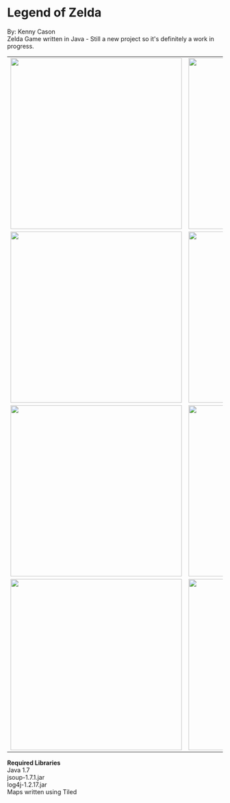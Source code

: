 Legend of Zelda
=============
By: Kenny Cason<br/>
Zelda Game written in Java - Still a new project so it's definitely a work in progress.<br/>


<table>
    <tr>
        <td>
            <img src="http://ken-soft.com/images/zelda/zelda8.png" width="400px"/>
        </td>
        <td>
            <img src="http://ken-soft.com/images/zelda/zelda5.png" width="400px"/>
        </td>
    </tr>
    <tr>
        <td>
            <img src="http://ken-soft.com/images/zelda/zelda7.png" width="400px"/>
        </td>
        <td>
            <img src="http://ken-soft.com/images/zelda/zelda11.png" width="400px"/>
        </td>
    </tr>
    <tr>
        <td>
            <img src="http://ken-soft.com/images/zelda/zelda9.png" width="400px"/>
        </td>
        <td>
            <img src="http://ken-soft.com/images/zelda/zelda10.png" width="400px"/>
        </td>
    </tr>
    <tr>
        <td>
            <img src="http://ken-soft.com/images/zelda/zelda12.png" width="400px"/>
        </td>
        <td>
            <img src="http://ken-soft.com/images/zelda/zelda13.png" width="400px"/>
        </td>
    </tr>
</table>

**Required Libraries**<br/>
Java 1.7<br/>
jsoup-1.7.1.jar<br/>
log4j-1.2.17.jar<br/>
Maps written using Tiled<br/>
